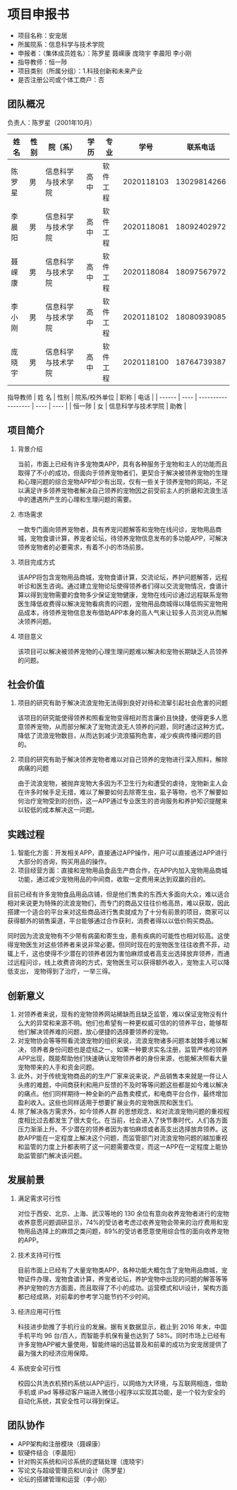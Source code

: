 # 项目申报书
- 项目名称：安宠居
- 所属院系：信息科学与技术学院
- 申报者：（集体成员姓名）：陈罗星 聂嵘康 庞晓宇 李晨阳 李小刚
- 指导教师：恒一陟
- 项目类别（所属分组）：1.科技创新和未来产业
- 是否注册公司或个体工商户：否


## 团队概况
负责人：陈罗星（2001年10月）

| 姓名   | 性别 | 院（系）           | 学历 | 专业     | 学号       | 联系电话    |
| ------ | ---- | ------------------ | ---- | -------- | ---------- | ----------- |
| 陈罗星 | 男   | 信息科学与技术学院 | 高中 | 软件工程 | 2020118103 | 13029814266 |
| 李晨阳 | 男   | 信息科学与技术学院 | 高中 | 软件工程 | 2020118081 | 18092402972 |
| 聂嵘康 | 男   | 信息科学与技术学院 | 高中 | 软件工程 | 2020118084 | 18097567972 |
| 李小刚 | 男   | 信息科学与技术学院 | 高中 | 软件工程 | 2020118102 | 18080939085 |
| 庞晓宇 | 男   | 信息科学与技术学院 | 高中 | 软件工程 | 2020118100 | 18764739387 |

指导教师
| 姓	名  | 性别 | 院系/校外单位      | 职称 | 电话 |
| ------ | ---- | ------------------ | ---- | ---- |
| 恒一陟 | 女   | 信息科学与技术学院 | 助教 |


## 项目简介
1. 背景介绍
    
    当前，市面上已经有许多宠物类APP，具有各种服务于宠物和主人的功能而且取得了不小的成功，但面向于领养宠物者们，更契合于解决被领养宠物的生理和心理问题的综合宠物APP却少有出现，仅有一些关于领养宠物的网站，不足以满足许多领养宠物者解决自己领养的宠物因之前受前主人的折磨和流浪生活中的遭遇所产生的心理和生理问题的需要。
2. 市场需求
    
    一款专门面向领养宠物者，具有养宠问题解答和宠物在线问诊，宠物用品商城，宠物食谱计算，养宠者论坛，待领养宠物信息发布的多功能APP，可解决领养宠物者的必要需求，有着不小的市场前景。
3. 项目完成方式
    
    该APP将包含宠物用品商城，宠物食谱计算，交流论坛，养护问题解答，远程听诊和医生咨询。通过建立宠物论坛使得领养者们得以交流宠物情况，食谱计算以得到宠物需要的食物多少保证宠物健康，宠物在线问诊通过远程联系宠物医生降低收费得以解决宠物看病贵的问题，宠物用品商城得以降低购买宠物用品成本，待领养宠物信息发布借助APP本身的高人气来让较多人员浏览从而解决领养问题。
4. 项目意义
    
    该项目可以解决被领养宠物的心理生理问题难以解决和宠物长期缺乏人员领养的问题。


## 社会价值
1. 项目的研究有助于解决流浪宠物无法得到良好对待和流窜引起社会危害的问题
    
    该项目的研究能使得领养和照看宠物变得相对而言廉价且快捷，使得更多人愿意领养宠物，从而部分解决了宠物流浪无人领养的问题，同时通过这种方式，降低了流浪宠物数目，从而达到减少流浪猫狗危害，减少疾病传播问题的目的。
2. 项目的研究有助于解决领养宠物者难以对自己领养的宠物进行深入照料，解除病痛的问题
    
    由于流浪宠物，被抛弃宠物大多因为不卫生行为和遭受的虐待，宠物新主人会在许多时候手足无措，难以了解要如何去除寄生虫，虱子等物，也不了解要如何治疗宠物受到的创伤，这一APP通过专业医生的咨询服务和养护知识提醒来以较低的成本解决这一问题。


## 实践过程
1. 智能化方面：开发相关APP，直接通过APP操作，用户可以直接通过APP进行大部分的咨询，购买用品的操作。
2. 项目经营方面：直接和宠物用品食品生产商合作，在APP内加入宠物用品商城功能，通过减少宠物用品的中间商，收取一定费用来达到双赢的目的。

目前已经有许多宠物食品用品店铺，但是他们售卖的东西大多面向大众，难以适合相对来说更为特殊的流浪宠物们，而专门的商品又往往价格高昂，难以获取，因此搭建一个适合的平台来对这些商品进行售卖就成为了十分有前景的项目，商家可以获得额外的销售渠道，平台能够通过合作获利，消费者得以以低价购买商品。

同时因为流浪宠物有不少带有病菌和寄生虫，患有疾病的可能性也相对较高。这使得宠物医生对这些领养者来说非常必要。但同时现在的宠物医生往往收费不菲，动辄上千，这也使得不少潜在的领养者因为害怕麻烦或者高支出选择放弃领养，而通过远程问诊，线上收费咨询的方式，宠物医生可以获得额外收入，宠物主人可以降低支出， 宠物得到了治疗，一举三得。


## 创新意义
1. 对领养者来说，现有的宠物领养网站稀缺而且缺乏监管，难以保证宠物没有什么大的异常和来源不明。他们也希望有一种更权威可信的的领养平台，能够帮他们解决领养难的问题，放心便捷的选择要领养的宠物。
2. 对宠物协会等等照看流浪宠物的组织来说，流浪宠物诸多问题本就棘手难以解决，领养者身份问题也是症结之一。如果一种要求实名注册，监管严格的领养APP出现，既能帮助他们快速确认宠物领养者的身份来源，也能解决照看大量宠物带来的人手和资金问题。
3. 此外，对于传统宠物商品的的生产厂家来说来说，产品销售本来就是一件让人头疼的难题，中间商获利和用户反馈的不及时等等问题这些都是如今难以解决的痛点。他们同样期待一种全新的产品售卖模式，和电商平台合作，最终增加盈利收入。这些也同样适用于想要扩展业务的宠物医院和医生们。
4. 除了解决各方需求外，如今领养人群 的思想观念、和对流浪宠物问题的重视程度相比过去都发生了很大变化。在当前，社会进入了快节奏时代，人们各方面压力渐渐上升。不少潜在的领养者因为害怕麻烦或者高支出选择放弃领养。这款APP能在一定程度上解决这个问题，而监管部门对流浪宠物问题的越加重视和监管的力度上升都表明了这一问题需要改变，而这一APP在一定程度上能协助监管部门解决该问题。


## 发展前景
1. 满足需求可行性
    
    对位于西安、北京、上海、武汉等地的 130 余位有意向收养宠物者进行的宠物收养意愿问题调研显示，74%的受访者考虑过收养宠物会带来的治疗费用和宠物用品选择上的麻烦之类问题，89%的受访者愿意使用综合性的面向收养宠物的APP。
2. 技术支持可行性
    
    目前市面上已经有了大量宠物类APP，各种功能大概包含了宠物用品商城，宠物证件办理，宠物食谱计算，养宠者论坛，养护宠物中出现的问题的解答等等养护宠物的方方面面，而且取得了不小的成功。运营模式和UI设计，架构方面都已经成熟，对前辈的参考学习能节约不少时间。
3. 经济应用可行性
    
    科技进步助推了手机行业的发展。据有关数据显示，截止到 2016 年末，中国手机平均 96 台/百人，而智能手机保有量也达到了 58%。同时市场上已经有许多宠物APP被大量使用，智能终端的迅猛普及和前辈的成功为安宠居提供了最为强大的经济应用保障。
4. 系统安全可行性
    
    校园公共洗衣机预约系统以APP运行，以网络为大环境，与互联网相连，借助手机或 iPad 等移动客户端进入微信小程序以实现其功能，是一个较为安全的自动化系统，其安全性可以得到保证。


## 团队协作	
- APP架构和注册模块（聂嵘康）
- 软硬件结合（李晨阳）
- 针对购买系统和问诊系统的逻辑处理（庞晓宇）
- 写论文与超级管理员和UI设计（陈罗星）
- 论坛的搭建管理和运营（李小刚）
